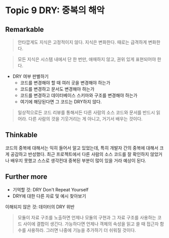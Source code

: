 # Topic 9 DRY: 중복의 해악

## Remarkable

> 안타깝게도 지식은 고정적이지 않다. 지식은 변화한다. 때로는 급격하게 변화한다.

> 모든 지식은 시스템 내에서 단 한 번만, 애매하지 않고, 권위 있게 표현되어야 한다.

- DRY 여부 판별하기
  - 코드를 변경해야 할 때 여러 곳을 변경해야 하는가
  - 코드를 변경하고 문서도 변경해야 하는가
  - 코드를 변경하고 데이터베이스 스키마와 구조를 변경해야 하는가
  - 여기에 해당된다면 그 코드는 DRY하지 않다.

> 일상적으로든 코드 리뷰를 통해서든 다른 사람의 소스 코드와 문서를 반드시 읽어라. 다른 사람의 것을 기웃거리는 게 아니고, 거기서 배우는 것이다.

## Thinkable

코드의 중복에 대해서는 익히 들어서 알고 있었는데, 특히 개발자 간의 중복에 대해서 크게 공감하고 반성했다.
최근 프로젝트에서 다른 사람의 소스 코드를 잘 확인하지 않았거나 배우지 못했고 스스로 생각컨대 중복된 부분이 많이 있을 거라 예상이 된다.

## Further more

- 기억할 것: DRY Don't Repeat Yourself
- DRY에 대한 다른 자료 및 예시 찾아보기

이해되지 않은 것: 데이터의 DRY 위반

> 모듈이 자료 구조를 노출하면 언제나 모듈의 구현과 그 자료 구조를 사용하는 코드 사이에 결합이 생긴다.
> 가능하다면 언제나 객체의 속성을 읽고 쓸 때 접근자 함수를 사용하라.
> 그러면 나중에 기능을 추가하기 더 쉬워질 것이다.
